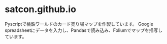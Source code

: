 # satcon.github.io
Pyscriptで桃鉄ワールドのカード売り場マップを作製しています。
Google spreadsheetにデータを入力し、Pandasで読み込み、Foliumでマップを描写しています。
